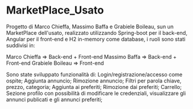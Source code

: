 # MarketPlace_Usato
Progetto di Marco Chieffa, Massimo Baffa e Grabiele Boileau, sun un MarketPlace dell'usato, realizzato utilizzando Spring-boot per il back-end, Angular per il front-end e H2 in-memory come database, i ruoli sono stati suddivisi in:

Marco Chieffa => Back-end + Front-end
Massimo Baffa => Back-end + Front-end
Grabiele Boileau => Front-end


Sono state sviluppato funzionalità di:
Login/registrazione/accesso come ospite;
Aggiunta annuncio;
Rimozione annuncio;
Filtri per parola chiave, prezzo, categoria;
Aggiunta ai preferiti;
Rimozione dai preferiti;
Carrello;
Sezione profilo con possibilità di modificare le credenziali, visualizzare gli annunci publicati e gli annunci preferiti;
